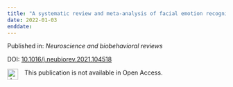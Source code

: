 ```yaml
---
title: "A systematic review and meta-analysis of facial emotion recognition in autism spectrum disorder: The specificity of deficits and the role of task characteristics."
date: 2022-01-03
enddate:
---
```


Published in: *Neuroscience and biobehavioral reviews*

DOI: [10.1016/j.neubiorev.2021.104518](https://doi.org/10.1016/j.neubiorev.2021.104518)

<img src=https://upload.wikimedia.org/wikipedia/commons/thumb/0/0e/Closed_Access_logo_transparent.svg/1200px-Closed_Access_logo_transparent.svg.png alt="drawing" width="25" align="left"/> &nbsp;&nbsp;&nbsp;This publication is not available in Open Access.



